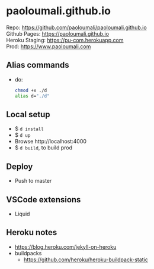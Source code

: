# paoloumali.github.io

Repo: https://github.com/paoloumali/paoloumali.github.io  
Github Pages: https://paoloumali.github.io  
Heroku Staging: https://pu-com.herokuapp.com  
Prod: https://www.paoloumali.com


## Alias commands

- do: 
  ```bash
  chmod +x ./d
  alias d="./d"
  ```

## Local setup

- $ ``d install``
- $ ``d up``
- Browse http://localhost:4000
- $ ``d build``, to build prod

## Deploy

- Push to master

## VSCode extensions

- Liquid

## Heroku notes

- https://blog.heroku.com/jekyll-on-heroku
- buildpacks
  - https://github.com/heroku/heroku-buildpack-static
